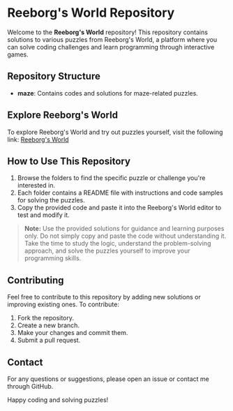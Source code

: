 # Reeborg's World Repository

Welcome to the **Reeborg's World** repository! This repository contains solutions to various puzzles from Reeborg's World, a platform where you can solve coding challenges and learn programming through interactive games.

## Repository Structure

- **maze**: Contains codes and solutions for maze-related puzzles.

## Explore Reeborg's World

To explore Reeborg's World and try out puzzles yourself, visit the following link:
[Reeborg's World](https://reeborg.ca/reeborg.html)

## How to Use This Repository

1. Browse the folders to find the specific puzzle or challenge you're interested in.
2. Each folder contains a README file with instructions and code samples for solving the puzzles.
3. Copy the provided code and paste it into the Reeborg's World editor to test and modify it.

> **Note:** Use the provided solutions for guidance and learning purposes only. Do not simply copy and paste the code without understanding it. Take the time to study the logic, understand the problem-solving approach, and solve the puzzles yourself to improve your programming skills.

## Contributing

Feel free to contribute to this repository by adding new solutions or improving existing ones. To contribute:

1. Fork the repository.
2. Create a new branch.
3. Make your changes and commit them.
4. Submit a pull request.

## Contact

For any questions or suggestions, please open an issue or contact me through GitHub.

Happy coding and solving puzzles!
